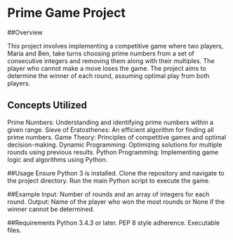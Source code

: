 # Prime Game Project

##Overview

This project involves implementing a competitive game where two players, Maria and Ben, take turns choosing prime numbers from a set of consecutive integers and removing them along with their multiples. The player who cannot make a move loses the game. The project aims to determine the winner of each round, assuming optimal play from both players.

## Concepts Utilized
Prime Numbers: Understanding and identifying prime numbers within a given range.
Sieve of Eratosthenes: An efficient algorithm for finding all prime numbers.
Game Theory: Principles of competitive games and optimal decision-making.
Dynamic Programming: Optimizing solutions for multiple rounds using previous results.
Python Programming: Implementing game logic and algorithms using Python.

##Usage
Ensure Python 3 is installed.
Clone the repository and navigate to the project directory.
Run the main Python script to execute the game.

##Example
Input: Number of rounds and an array of integers for each round.
Output: Name of the player who won the most rounds or None if the winner cannot be determined.

##Requirements
Python 3.4.3 or later.
PEP 8 style adherence.
Executable files.
